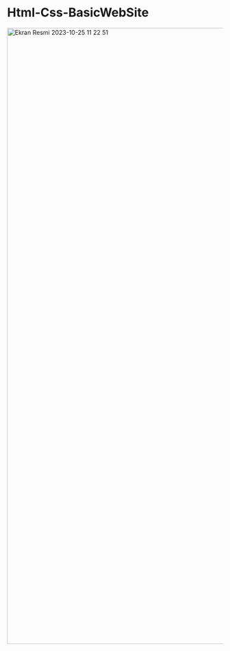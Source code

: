 # Html-Css-BasicWebSite


<img width="1440" alt="Ekran Resmi 2023-10-25 11 22 51" src="https://github.com/NuriKenan111/Html-Css-BasicWebSite/assets/140945860/fa1bfd12-6ab0-4ede-8a8f-13c29bf1185a">
